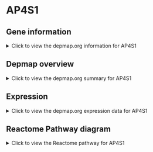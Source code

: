 <h1>AP4S1</h1>

<h2>Gene information</h2>
<details>
  <summary>Click to view the depmap.org information for AP4S1</summary>
  <p><a href="https://depmap.org/portal/gene/AP4S1?tab=about" target="_BLANK">Open page in a new tab...</a></p>
  <iframe src="https://depmap.org/portal/gene/AP4S1?tab=about" style="border:none;width:100%;height:800px"></iframe>
</details>

<h2>Depmap overview</h2>
<details>
  <summary>Click to view the depmap.org summary for AP4S1</summary>
  <p><a href="https://depmap.org/portal/gene/AP4S1?tab=overview" target="_BLANK">Open page in a new tab...</a></p>
  <iframe src="https://depmap.org/portal/gene/AP4S1?tab=overview" style="border:none;width:100%;height:800px"></iframe>
</details>

<h2>Expression</h2>
<details>
  <summary>Click to view the depmap.org expression data for AP4S1</summary>
  <p><a href="https://depmap.org/portal/gene/AP4S1?tab=characterization" target="_BLANK">Open page in a new tab...</a></p>
  <iframe src="https://depmap.org/portal/gene/AP4S1?tab=characterization" style="border:none;width:100%;height:800px"></iframe>
</details>



<h2>Reactome Pathway diagram</h2>
<details>
  <summary>Click to view the Reactome pathway for AP4S1</summary>
  <p><a href="https://reactome.org/PathwayBrowser/#/R-HSA-432720" target="_BLANK">Open page in a new tab...</a></p>
  <p>Lysosome Vesicle Biogenesis</p>
<iframe src="https://reactome.org/PathwayBrowser/#/R-HSA-432720" style="border:none;width:100%;height:800px"></iframe>
</details>




